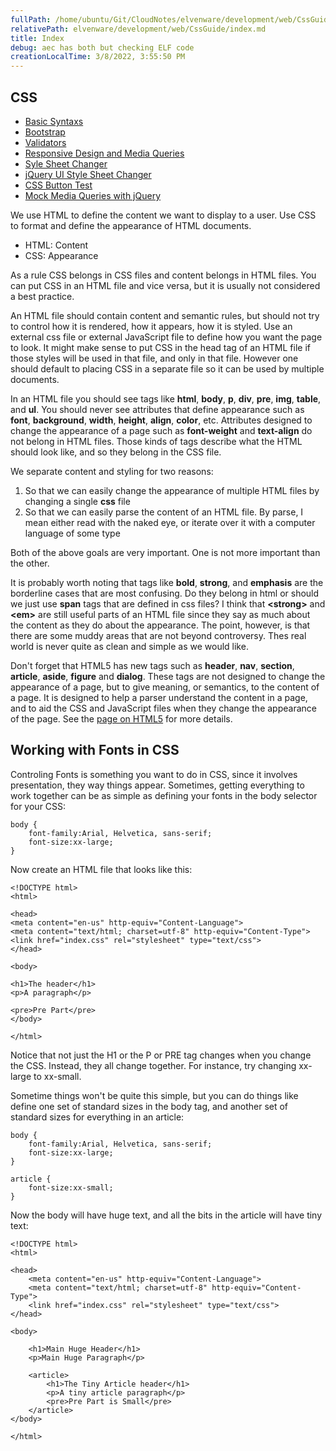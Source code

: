 ```yaml
---
fullPath: /home/ubuntu/Git/CloudNotes/elvenware/development/web/CssGuide/index.md
relativePath: elvenware/development/web/CssGuide/index.md
title: Index
debug: aec has both but checking ELF code
creationLocalTime: 3/8/2022, 3:55:50 PM
---
```


<!-- toc -->
<!-- tocstop -->

CSS
---

-   [Basic Syntaxs](BasicSyntax.html)
-   [Bootstrap](Bootstrap.html)
-   [Validators](Validators.html)
-   [Responsive Design and Media Queries](MediaQueries.html)
-   [Syle Sheet Changer](StyleSheetChanger.html)
-   [jQuery UI Style Sheet Changer](/javascript-guide/JQueryUiDemo.html)
-   [CSS Button Test](TestCss.html)
-   [Mock Media Queries with jQuery](/javascript-guide/MediaQueryMock.html)

We use HTML to define the content we want to display to a user. Use CSS to format and define the appearance of HTML documents.

* HTML: Content
* CSS: Appearance

As a rule CSS belongs in CSS files and content belongs in HTML
files. You can put CSS in an HTML file and vice versa, but it is
usually not considered a best practice.

An HTML file should contain content and semantic rules, but should not
try to control how it is rendered, how it appears, how it is styled. Use
an external css file or external JavaScript file to define how you want
the page to look. It might make sense to put CSS in the head tag of an
HTML file if those styles will be used in that file, and only in that
file. However one should default to placing CSS in a separate file so it
can be used by multiple documents.

In an HTML file you should see tags like **html**, **body**, **p**,
**div**, **pre**, **img**, **table**, and **ul**. You should never see
attributes that define appearance such as **font**, **background**,
**width**, **height**, **align**, **color**, etc. Attributes designed to
change the appearance of a page such as **font-weight** and
**text-align** do not belong in HTML files. Those kinds of tags describe
what the HTML should look like, and so they belong in the CSS file.

We separate content and styling for two reasons:

1.  So that we can easily change the appearance of multiple HTML files
    by changing a single **css** file
2.  So that we can easily parse the content of an HTML file. By parse, I
    mean either read with the naked eye, or iterate over it with a
    computer language of some type

Both of the above goals are very important. One is not more important
than the other.

It is probably worth noting that tags like **bold**, **strong**, and
**emphasis** are the borderline cases that are most confusing. Do they
belong in html or should we just use **span** tags that are defined in
css files? I think that **\<strong\>** and **\<em\>** are still useful
parts of an HTML file since they say as much about the content as they
do about the appearance. The point, however, is that there are some
muddy areas that are not beyond controversy. Thes real world is never
quite as clean and simple as we would like.

Don't forget that HTML5 has new tags such as **header**, **nav**,
**section**, **article**, **aside**, **figure** and **dialog**. These
tags are not designed to change the appearance of a page, but to give
meaning, or semantics, to the content of a page. It is designed to help
a parser understand the content in a page, and to aid the CSS and
JavaScript files when they change the appearance of the page. See the
[page on HTML5](/html-guide/HtmlFive.html) for more details.

Working with Fonts in CSS
-------------------------

Controling Fonts is something you want to do in CSS, since it involves
presentation, they way things appear. Sometimes, getting everything to
work together can be as simple as defining your fonts in the body
selector for your CSS:

```
body {
    font-family:Arial, Helvetica, sans-serif;
    font-size:xx-large;
}
```

Now create an HTML file that looks like this:

``` {.code}
<!DOCTYPE html>
<html>

<head>
<meta content="en-us" http-equiv="Content-Language">
<meta content="text/html; charset=utf-8" http-equiv="Content-Type">
<link href="index.css" rel="stylesheet" type="text/css">
</head>

<body>

<h1>The header</h1>
<p>A paragraph</p>

<pre>Pre Part</pre>
</body>

</html>
```

Notice that not just the H1 or the P or PRE tag changes when you change
the CSS. Instead, they all change together. For instance, try changing
xx-large to xx-small.

Sometime things won't be quite this simple, but you can do things like
define one set of standard sizes in the body tag, and another set of
standard sizes for everything in an article:

``` {.code}
body {
    font-family:Arial, Helvetica, sans-serif;
    font-size:xx-large;
}

article {
    font-size:xx-small;
}
```

Now the body will have huge text, and all the bits in the article will
have tiny text:

``` {.code}
<!DOCTYPE html>
<html>

<head>
    <meta content="en-us" http-equiv="Content-Language">
    <meta content="text/html; charset=utf-8" http-equiv="Content-Type">
    <link href="index.css" rel="stylesheet" type="text/css">
</head>

<body>

    <h1>Main Huge Header</h1>
    <p>Main Huge Paragraph</p>

    <article>
        <h1>The Tiny Article header</h1>
        <p>A tiny article paragraph</p>
        <pre>Pre Part is Small</pre>
    </article>
</body>

</html>
```
